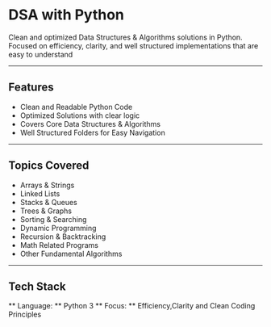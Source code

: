 # DSA with Python 

Clean and optimized Data Structures & Algorithms solutions in Python.
Focused on efficiency, clarity, and well structured implementations that are easy to understand

---

## Features 
- Clean and Readable Python Code
- Optimized Solutions with clear logic
- Covers Core Data Structures & Algorithms
- Well Structured Folders for Easy Navigation

---

## Topics Covered 
- Arrays & Strings
- Linked Lists
- Stacks & Queues
- Trees & Graphs
- Sorting & Searching
- Dynamic Programming
- Recursion & Backtracking
- Math Related Programs
- Other Fundamental Algorithms

---

## Tech Stack 
** Language: ** Python 3 
** Focus: ** Efficiency,Clarity and Clean Coding Principles 
